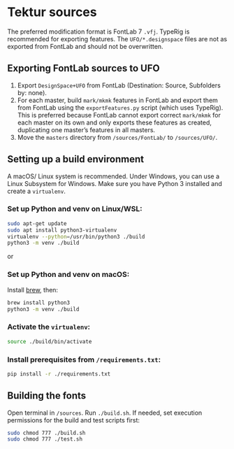 # Tektur sources

The preferred modification format is FontLab 7 `.vfj`. TypeRig is recommended for exporting features.
The `UFO/*.designspace` files are not as exported from FontLab and should not be overwritten.


## Exporting FontLab sources to UFO

1. Export `DesignSpace+UFO` from FontLab (Destination: Source, Subfolders by: none).
2. For each master, build `mark/mkmk` features in FontLab and export them from FontLab using the `exportFeatures.py` script (which uses TypeRig). This is preferred because FontLab cannot export correct `mark/mkmk` for each master on its own and only exports these features as created, duplicating one master’s features in all masters.
3. Move the `masters` directory from `/sources/FontLab/` to `/sources/UFO/`.


## Setting up a build environment

A macOS/ Linux system is recommended. Under Windows, you can use a Linux Subsystem for Windows.
Make sure you have Python 3 installed and create a `virtualenv`.

### Set up Python and venv on Linux/WSL:

```bash
sudo apt-get update
sudo apt install python3-virtualenv
virtualenv --python=/usr/bin/python3 ./build
python3 -m venv ./build
```

or

### Set up Python and venv on macOS:

Install [brew](https://brew.sh/index_pl), then:

```bash
brew install python3
python3 -m venv ./build
```

### Activate the `virtualenv`:

```bash
source ./build/bin/activate
```

### Install prerequisites from `/requirements.txt`:

```bash
pip install -r ./requirements.txt
```

## Building the fonts

Open terminal in `/sources`. Run `./build.sh`. If needed, set execution permissions for the build and test scripts first:

```bash
sudo chmod 777 ./build.sh
sudo chmod 777 ./test.sh
```